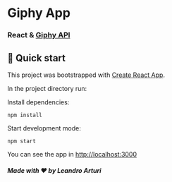 # Giphy App

### React & <a href="https://giphy.com">Giphy API</a>

## 🚀 Quick start

This project was bootstrapped with [Create React App](https://github.com/facebook/create-react-app).

In the project directory run:

Install dependencies:

`npm install`

Start development mode:

`npm start`

You can see the app in [http://localhost:3000](http://localhost:3000/demo/drinks)

##### Made with ❤️ by Leandro Arturi
